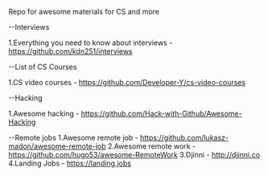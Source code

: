 Repo for awesome materials for CS and more

--Interviews

1.Everything you need to know about interviews - https://github.com/kdn251/interviews


--List of CS Courses

1.CS video courses - https://github.com/Developer-Y/cs-video-courses

--Hacking

1.Awesome hacking - https://github.com/Hack-with-Github/Awesome-Hacking

--Remote jobs
1.Awesome remote job - https://github.com/lukasz-madon/awesome-remote-job
2.Awesome remote work - https://github.com/hugo53/awesome-RemoteWork
3.Djinni - http://djinni.co
4.Landing Jobs - https://landing.jobs



